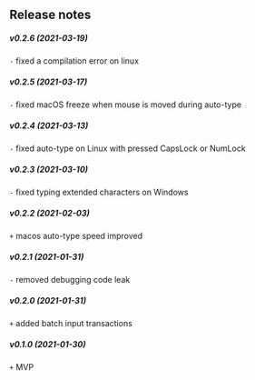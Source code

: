 Release notes
-------------
##### v0.2.6 (2021-03-19)
`-` fixed a compilation error on linux

##### v0.2.5 (2021-03-17)
`-` fixed macOS freeze when mouse is moved during auto-type

##### v0.2.4 (2021-03-13)
`-` fixed auto-type on Linux with pressed CapsLock or NumLock

##### v0.2.3 (2021-03-10)
`-` fixed typing extended characters on Windows

##### v0.2.2 (2021-02-03)
`+` macos auto-type speed improved

##### v0.2.1 (2021-01-31)
`-` removed debugging code leak

##### v0.2.0 (2021-01-31)
`+` added batch input transactions

##### v0.1.0 (2021-01-30)
`+` MVP
